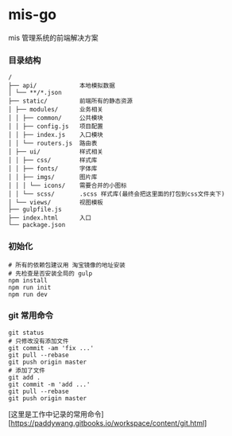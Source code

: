 # mis-go
mis 管理系统的前端解决方案

### 目录结构
```
/
├── api/            本地模拟数据
│ └── **/*.json
├── static/         前端所有的静态资源
│ ├── modules/      业务相关
│ │ ├── common/     公共模块
│ │ ├── config.js   项目配置
│ │ ├── index.js    入口模块
│ │ └── routers.js  路由表
│ ├── ui/           样式相关
│ │ ├── css/        样式库
│ │ ├── fonts/      字体库
│ │ ├── imgs/       图片库
│ │ │ └── icons/    需要合并的小图标
│ │ └── scss/       .scss 样式库(最终会把这里面的打包到css文件夹下)
│ └── views/        视图模板
├── gulpfile.js
├── index.html      入口
└── package.json
```

### 初始化
```shell
# 所有的依赖包建议用 淘宝镜像的地址安装
# 先检查是否安装全局的 gulp
npm install
npm run init
npm run dev
```

### git 常用命令
```shell
git status
# 只修改没有添加文件
git commit -am 'fix ...'
git pull --rebase
git push origin master
# 添加了文件
git add .
git commit -m 'add ...'
git pull --rebase
git push origin master
```
[这里是工作中记录的常用命令][https://paddywang.gitbooks.io/workspace/content/git.html]
